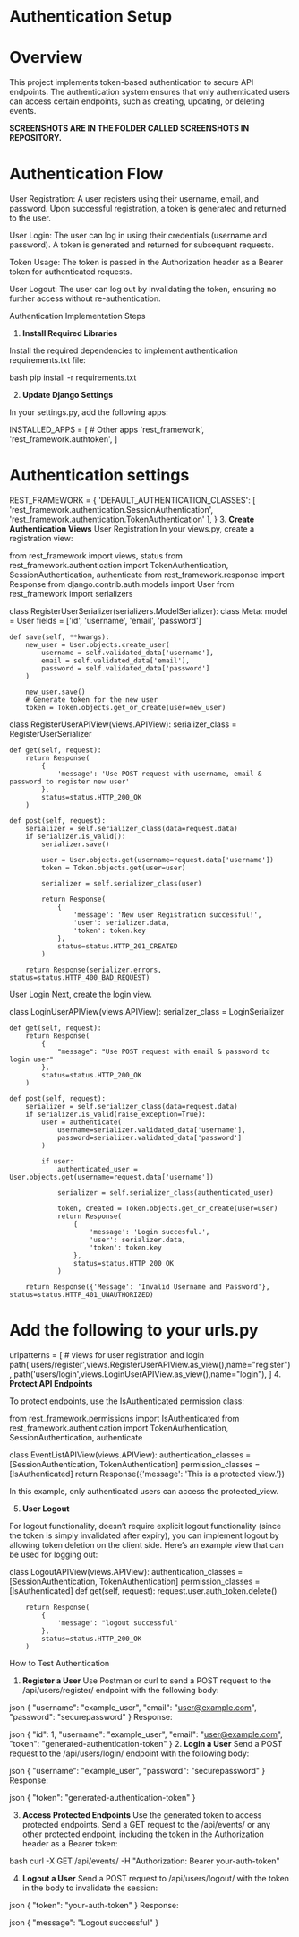 

# Authentication Setup

# Overview
This project implements token-based authentication to secure API endpoints. The authentication system ensures that only authenticated users can access certain endpoints, such as creating, updating, or deleting events.

**SCREENSHOTS ARE IN THE FOLDER CALLED SCREENSHOTS IN REPOSITORY.**

# Authentication Flow

User Registration: A user registers using their username, email, and password. Upon successful registration, a token is generated and returned to the user.

User Login: The user can log in using their credentials (username and password). A token is generated and returned for subsequent requests.

Token Usage: The token is passed in the Authorization header as a Bearer token for authenticated requests.

User Logout: The user can log out by invalidating the token, ensuring no further access without re-authentication.

Authentication Implementation Steps

1. **Install Required Libraries**

Install the required dependencies to implement authentication requirements.txt file:

bash
    pip install -r requirements.txt


2. **Update Django Settings**

In your settings.py, add the following apps:


INSTALLED_APPS = [
    # Other apps
    'rest_framework',
    'rest_framework.authtoken',
]

# Authentication settings
REST_FRAMEWORK = {
    'DEFAULT_AUTHENTICATION_CLASSES': [
        'rest_framework.authentication.SessionAuthentication',
        'rest_framework.authentication.TokenAuthentication'
    ],
}
3. **Create Authentication Views**
User Registration
In your views.py, create a registration view:


from rest_framework import views, status
from rest_framework.authentication import TokenAuthentication, SessionAuthentication, authenticate
from rest_framework.response import Response
from django.contrib.auth.models import User
from rest_framework import serializers

class RegisterUserSerializer(serializers.ModelSerializer):
    class Meta:
        model = User
        fields = ['id', 'username', 'email', 'password']

    def save(self, **kwargs):
        new_user = User.objects.create_user(
            username = self.validated_data['username'],
            email = self.validated_data['email'],
            password = self.validated_data['password']
        )

        new_user.save()
        # Generate token for the new user
        token = Token.objects.get_or_create(user=new_user)

class RegisterUserAPIView(views.APIView):
    serializer_class = RegisterUserSerializer

    def get(self, request):
        return Response(
            {
                'message': 'Use POST request with username, email & password to register new user'
            },
            status=status.HTTP_200_OK
        )

    def post(self, request):
        serializer = self.serializer_class(data=request.data)
        if serializer.is_valid():
            serializer.save()

            user = User.objects.get(username=request.data['username'])
            token = Token.objects.get(user=user)

            serializer = self.serializer_class(user)

            return Response(
                {
                    'message': 'New user Registration successful!',
                    'user': serializer.data,
                    'token': token.key
                },
                status=status.HTTP_201_CREATED
            )
        
        return Response(serializer.errors, status=status.HTTP_400_BAD_REQUEST)
    
User Login
Next, create the login view.

class LoginUserAPIView(views.APIView):
    serializer_class = LoginSerializer

    def get(self, request):
        return Response(
            {
                "message": "Use POST request with email & password to login user"
            },
            status=status.HTTP_200_OK
        )
    
    def post(self, request):
        serializer = self.serializer_class(data=request.data)
        if serializer.is_valid(raise_exception=True):
            user = authenticate(
                username=serializer.validated_data['username'],
                password=serializer.validated_data['password']
            )

            if user:
                authenticated_user = User.objects.get(username=request.data['username'])

                serializer = self.serializer_class(authenticated_user)

                token, created = Token.objects.get_or_create(user=user)
                return Response(
                    {
                        'message': 'Login succesful.',
                        'user': serializer.data,
                        'token': token.key
                    },
                    status=status.HTTP_200_OK
                )

        return Response({'Message': 'Invalid Username and Password'}, status=status.HTTP_401_UNAUTHORIZED)
    


# Add the following to your urls.py
urlpatterns = [
    # views for user registration and login
    path('users/register',views.RegisterUserAPIView.as_view(),name="register"),
    path('users/login',views.LoginUserAPIView.as_view(),name="login"),
]
4. **Protect API Endpoints**

To protect endpoints, use the IsAuthenticated permission class:


from rest_framework.permissions import IsAuthenticated
from rest_framework.authentication import TokenAuthentication, SessionAuthentication, authenticate


class EventListAPIView(views.APIView):
    authentication_classes = [SessionAuthentication, TokenAuthentication]
    permission_classes = [IsAuthenticated]
    return Response({'message': 'This is a protected view.'})

In this example, only authenticated users can access the protected_view.

5. **User Logout**

For logout functionality, doesn’t require explicit logout functionality (since the token is simply invalidated after expiry), you can implement logout by allowing token deletion on the client side. Here’s an example view that can be used for logging out:

class LogoutAPIView(views.APIView):
    authentication_classes = [SessionAuthentication, TokenAuthentication]
    permission_classes = [IsAuthenticated]
    def get(self, request):
        request.user.auth_token.delete()

        return Response(
            {
                'message': "logout successful"
            },
            status=status.HTTP_200_OK
        )

How to Test Authentication

1. **Register a User**
Use Postman or curl to send a POST request to the /api/users/register/ endpoint with the following body:

json
{
  "username": "example_user",
  "email": "user@example.com",
  "password": "securepassword"
}
Response:

json
{
  "id": 1,
  "username": "example_user",
  "email": "user@example.com",
  "token": "generated-authentication-token"
}
2. **Login a User**
Send a POST request to the /api/users/login/ endpoint with the following body:

json
{
  "username": "example_user",
  "password": "securepassword"
}
Response:

json
{
  "token": "generated-authentication-token"
}

3. **Access Protected Endpoints**
Use the generated token to access protected endpoints. Send a GET request to the /api/events/ or any other protected endpoint, including the token in the Authorization header as a Bearer token:

bash
curl -X GET /api/events/ -H "Authorization: Bearer your-auth-token"

4. **Logout a User**
Send a POST request to /api/users/logout/ with the token in the body to invalidate the session:

json
{
  "token": "your-auth-token"
}
Response:

json
{
  "message": "Logout successful"
}
